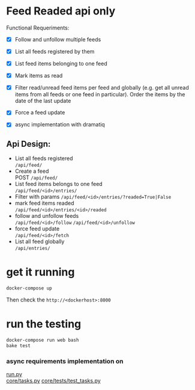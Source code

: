 # Feed Readed api only

Functional Requeriments:
- [x] Follow and unfollow multiple feeds  
- [x] List all feeds registered by them  
- [x] List feed items belonging to one feed  
- [x] Mark items as read  
- [x] Filter read/unread feed items per feed and globally (e.g. get all unread items
    from all feeds or one feed in particular). Order the items by the date of the
    last update
- [x] Force a feed update  
- [x] async implementation with dramatiq  



## Api Design:
* List all feeds registered  
    `/api/feed/`
*  Create a feed  
    POST `/api/feed/`
* List feed items belongs to one feed  
    `/api/feed/<id>/entries/`
* Filter with params
    `/api/feed/<id>/entries/?readed=True|False`
* mark feed items readed  
    `/api/feed/<id>/entries/<id>/readed`
* follow and unfollow feeds  
    `/api/feed/<id>/follow`
    `/api/feed/<id>/unfollow`
* force feed update  
    `/api/feed/<id>/fetch`
* List all feed globally  
    `/api/entries/`

# get it running

```bash
docker-compose up
```
Then check the `http://<dockerhost>:8000`

# run the testing

```bash
docker-compose run web bash
bake test
```

### async requirements implementation on

[run.py](run.py)  
[core/tasks.py](core/tasks.py)
[core/tests/test_tasks.py](core/tests/test_tasks.py)
